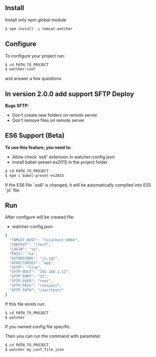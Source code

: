 ## Install

Install only npm global module

```bash
$ npm install -g tomcat-watcher
```
## Configure

To configure your project run:

```bash
$ cd PATH_TO_PROJECT
$ watcher-conf
```

and answer a few questions

## In version 2.0.0 add support SFTP Deploy

**Bugs SFTP:**
 * Don't create new folders on remote server
 * Don't remove files on remote server

## ES6 Support (Beta)

 **To use this feature, you need to:**
 
 * Allow check 'es6' extension in watcher-config.json
 * install babel-preset-es2015 in the project folder 
 
 ```bash
$ cd PATH_TO_PROJECT
$ npm i babel-preset-es2015
```

If the ES6 file '.es6' is changed, it will be automatically compiled into ES5 '.js' file.

## Run

After configure will be created file:
 * watcher-config.json
 
```javascript
{
  "TOMCAT_HOST": "localhost:8084",
  "CONTEXT": "/test",
  "LOGIN": "sa",
  "PASS": "sa",
  "EXTENSIONS": "js,sql",
  "DIRECTORIES": "app",
  "SFTP": "true",
  "SFTP_HOST": "192.168.1.12",
  "SFTP_PORT": "22",
  "SFTP_USER": "root",
  "SFTP_PASS": "rootpass",
  "SFTP_PATH": "/var/test/"
}
```

If this file exists run:

```bash
$ cd PATH_TO_PROJECT
$ watcher
```

If you named config file specific:

Then you can run the command with parameter

```bash
$ cd PATH_TO_PROJECT
$ watcher my_conf_file.json
```

